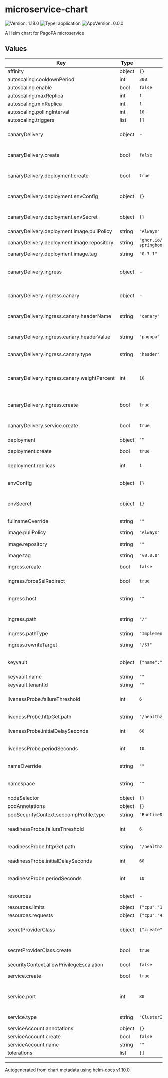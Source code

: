 # microservice-chart

![Version: 1.18.0](https://img.shields.io/badge/Version-1.18.0-informational?style=flat-square) ![Type: application](https://img.shields.io/badge/Type-application-informational?style=flat-square) ![AppVersion: 0.0.0](https://img.shields.io/badge/AppVersion-0.0.0-informational?style=flat-square)

A Helm chart for PagoPA microservice

## Values

| Key | Type | Default | Description |
|-----|------|---------|-------------|
| affinity | object | `{}` |  |
| autoscaling.cooldownPeriod | int | `300` |  |
| autoscaling.enable | bool | `false` |  |
| autoscaling.maxReplica | int | `1` |  |
| autoscaling.minReplica | int | `1` |  |
| autoscaling.pollingInterval | int | `10` |  |
| autoscaling.triggers | list | `[]` |  |
| canaryDelivery | object | - | This section allow to configure canary deployment |
| canaryDelivery.create | bool | `false` | Enable Canary/BlueGreen Deployment |
| canaryDelivery.deployment.create | bool | `true` | Enable Deployment for Canary/BlueGreen Deployment |
| canaryDelivery.deployment.envConfig | object | `{}` | Environment config to use for the canary container |
| canaryDelivery.deployment.envSecret | object | `{}` | Environment secrets to use for the canary container |
| canaryDelivery.deployment.image.pullPolicy | string | `"Always"` | Pull policy to use |
| canaryDelivery.deployment.image.repository | string | `"ghcr.io/pagopa/devops-java-springboot-color"` | Docker reposity for the container canary |
| canaryDelivery.deployment.image.tag | string | `"0.7.1"` | Container TAG |
| canaryDelivery.ingress | object | - | This section allow to configure ingress inside canary deployment |
| canaryDelivery.ingress.canary | object | - | Configure how ingress canary should be |
| canaryDelivery.ingress.canary.headerName | string | `"canary"` | the header name used to call the canary deployment |
| canaryDelivery.ingress.canary.headerValue | string | `"pagopa"` | the header values used to call the canary deployment |
| canaryDelivery.ingress.canary.type | string | `"header"` | The type of canary can be header|bluegreen |
| canaryDelivery.ingress.canary.weightPercent | int | `10` | the weight percent used into canary deployment. Can be used toghether with header |
| canaryDelivery.ingress.create | bool | `true` | Enable Ingress for Canary/BlueGreen Deployment |
| canaryDelivery.service.create | bool | `true` | Enable Service for Canary/BlueGreen Deployment |
| deployment | object | "" | Configure deployment  |
| deployment.create | bool | `true` | create the deployment manifest |
| deployment.replicas | int | `1` | Number of replicas for this deployment |
| envConfig | object | `{}` | Environment config to use for the canary container |
| envSecret | object | `{}` | Environment secrets to use for the canary container |
| fullnameOverride | string | `""` | Helm chart fullname override |
| image.pullPolicy | string | `"Always"` | Pull policy to use |
| image.repository | string | `""` | Docker reposity for the container |
| image.tag | string | `"v0.0.0"` | Container TAG |
| ingress.create | bool | `false` | Create or not the ingress manifest |
| ingress.forceSslRedirect | bool | `true` | if force ssl redirect is enabled |
| ingress.host | string | `""` | Hostname for the ingress like https://idpay.pagopa.it  |
| ingress.path | string | `"/"` | Path where the application can response like: `/app` |
| ingress.pathType | string | `"ImplementationSpecific"` |  |
| ingress.rewriteTarget | string | `"/$1"` | the rewrite target for ingress |
| keyvault | object | `{"name":"","tenantId":""}` | Azure KeyVault connection configuration |
| keyvault.name | string | `""` | KV name |
| keyvault.tenantId | string | `""` | Tenant id (uuid) |
| livenessProbe.failureThreshold | int | `6` | Numbers of failures before consider the pod fail |
| livenessProbe.httpGet.path | string | `"/healthz/live"` | This is the liveness check endpoint |
| livenessProbe.initialDelaySeconds | int | `60` | Initial delay before start checking |
| livenessProbe.periodSeconds | int | `10` | Numbers of seconds between one failure and other |
| nameOverride | string | `""` | Helm chart name override |
| namespace | string | `""` | Namespace in which deploy the microservice |
| nodeSelector | object | `{}` |  |
| podAnnotations | object | `{}` |  |
| podSecurityContext.seccompProfile.type | string | `"RuntimeDefault"` |  |
| readinessProbe.failureThreshold | int | `6` | Numbers of failures before consider the pod fail |
| readinessProbe.httpGet.path | string | `"/healthz/ready"` | This is the readiness check endpoint |
| readinessProbe.initialDelaySeconds | int | `60` | Initial delay before start checking |
| readinessProbe.periodSeconds | int | `10` | Numbers of seconds between one failure and other |
| resources | object | - | POD resources section |
| resources.limits | object | `{"cpu":"150m","memory":"128Mi"}` | limits is mandatory |
| resources.requests | object | `{"cpu":"40m","memory":"96Mi"}` | request is mandatory |
| secretProviderClass | object | `{"create":true}` | Secrect provider class allow to connect to azure kv |
| secretProviderClass.create | bool | `true` | create or not the secret provider class manifest |
| securityContext.allowPrivilegeEscalation | bool | `false` |  |
| service.create | bool | `true` | create the service manifest |
| service.port | int | `80` | Which port use (! this port is used even inside the deployment) |
| service.type | string | `"ClusterIP"` | Which type of service to use |
| serviceAccount.annotations | object | `{}` |  |
| serviceAccount.create | bool | `false` |  |
| serviceAccount.name | string | `""` |  |
| tolerations | list | `[]` |  |

----------------------------------------------
Autogenerated from chart metadata using [helm-docs v1.10.0](https://github.com/norwoodj/helm-docs/releases/v1.10.0)
